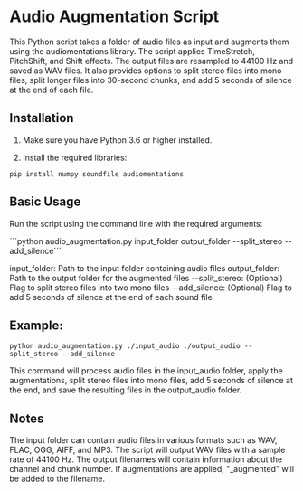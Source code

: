 # Audio Augmentation Script

This Python script takes a folder of audio files as input and augments them using the audiomentations library. The script applies TimeStretch, PitchShift, and Shift effects. The output files are resampled to 44100 Hz and saved as WAV files. It also provides options to split stereo files into mono files, split longer files into 30-second chunks, and add 5 seconds of silence at the end of each file.

## Installation

1. Make sure you have Python 3.6 or higher installed.

2. Install the required libraries:

```pip install numpy soundfile audiomentations```

## Basic Usage
Run the script using the command line with the required arguments:

´´´python audio_augmentation.py input_folder output_folder --split_stereo --add_silence´´´

input_folder: Path to the input folder containing audio files
output_folder: Path to the output folder for the augmented files
--split_stereo: (Optional) Flag to split stereo files into two mono files
--add_silence: (Optional) Flag to add 5 seconds of silence at the end of each sound file

## Example:

```python audio_augmentation.py ./input_audio ./output_audio --split_stereo --add_silence```

This command will process audio files in the input_audio folder, apply the augmentations, split stereo files into mono files, add 5 seconds of silence at the end, and save the resulting files in the output_audio folder.

## Notes
The input folder can contain audio files in various formats such as WAV, FLAC, OGG, AIFF, and MP3.
The script will output WAV files with a sample rate of 44100 Hz.
The output filenames will contain information about the channel and chunk number. If augmentations are applied, "_augmented" will be added to the filename.
